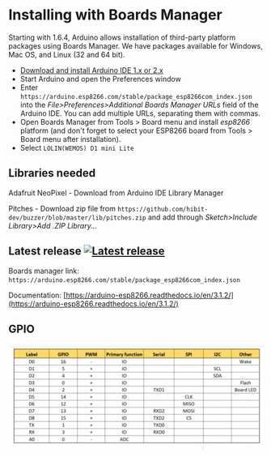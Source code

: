 # Installing with Boards Manager

Starting with 1.6.4, Arduino allows installation of third-party platform packages using Boards Manager. We have packages available for Windows, Mac OS, and Linux (32 and 64 bit).

- [Download and install Arduino IDE 1.x or 2.x](https://www.arduino.cc/en/software)
- Start Arduino and open the Preferences window
- Enter `https://arduino.esp8266.com/stable/package_esp8266com_index.json` into the *File>Preferences>Additional Boards Manager URLs* field of the Arduino IDE. You can add multiple URLs, separating them with commas.
- Open Boards Manager from Tools > Board menu and install *esp8266* platform (and don't forget to select your ESP8266 board from Tools > Board menu after installation).
- Select `LOLIN(WEMOS) D1 mini Lite`

## Libraries needed

Adafruit NeoPixel - Download from Arduino IDE Library Manager

Pitches - Download zip file from `https://github.com/hibit-dev/buzzer/blob/master/lib/pitches.zip` and add through *Sketch>Include Library>Add .ZIP Library...*

## Latest release [![Latest release](https://img.shields.io/github/release/esp8266/Arduino.svg)](https://github.com/esp8266/Arduino/releases/latest/)

Boards manager link: `https://arduino.esp8266.com/stable/package_esp8266com_index.json`

Documentation: [https://arduino-esp8266.readthedocs.io/en/3.1.2/](https://arduino-esp8266.readthedocs.io/en/3.1.2/)

## GPIO

![GPIO](/pins.jpg)
